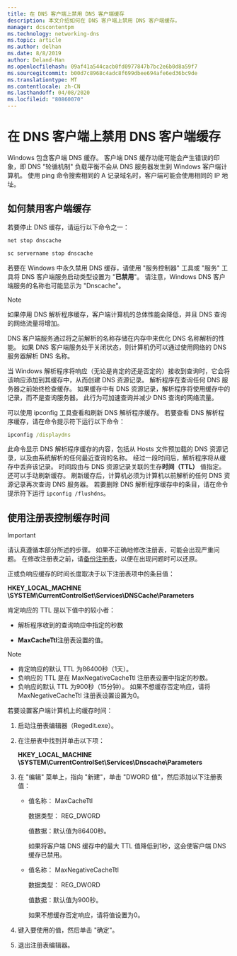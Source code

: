 ```yaml
---
title: 在 DNS 客户端上禁用 DNS 客户端缓存
description: 本文介绍如何在 DNS 客户端上禁用 DNS 客户端缓存。
manager: dcscontentpm
ms.technology: networking-dns
ms.topic: article
ms.author: delhan
ms.date: 8/8/2019
author: Deland-Han
ms.openlocfilehash: 09af41a544cacb0fd0977847b7bc2e6b0d8a59f7
ms.sourcegitcommit: b00d7c8968c4adc8f699dbee694afe6ed36bc9de
ms.translationtype: MT
ms.contentlocale: zh-CN
ms.lasthandoff: 04/08/2020
ms.locfileid: "80860070"
---
```

# <a name="disable-dns-client-side-caching-on-dns-clients"></a>在 DNS 客户端上禁用 DNS 客户端缓存

Windows 包含客户端 DNS 缓存。 客户端 DNS 缓存功能可能会产生错误的印象，即 DNS "轮循机制" 负载平衡不会从 DNS 服务器发生到 Windows 客户端计算机。 使用 ping 命令搜索相同的 A 记录域名时，客户端可能会使用相同的 IP 地址。  

## <a name="how-to-disable-client-side-caching"></a>如何禁用客户端缓存

若要停止 DNS 缓存，请运行以下命令之一：

```cmd
net stop dnscache
```

```cmd
sc servername stop dnscache
```


若要在 Windows 中永久禁用 DNS 缓存，请使用 "服务控制器" 工具或 "服务" 工具将 DNS 客户端服务启动类型设置为 "**已禁用**"。 请注意，Windows DNS 客户端服务的名称也可能显示为 "Dnscache"。 

> [!NOTE]
> 如果停用 DNS 解析程序缓存，客户端计算机的总体性能会降低，并且 DNS 查询的网络流量将增加。 

DNS 客户端服务通过将之前解析的名称存储在内存中来优化 DNS 名称解析的性能。 如果 DNS 客户端服务处于关闭状态，则计算机仍可以通过使用网络的 DNS 服务器解析 DNS 名称。 

当 Windows 解析程序将响应（无论是肯定的还是否定的）接收到查询时，它会将该响应添加到其缓存中，从而创建 DNS 资源记录。 解析程序在查询任何 DNS 服务器之前始终检查缓存。 如果缓存中有 DNS 资源记录，解析程序将使用缓存中的记录，而不是查询服务器。 此行为可加速查询并减少 DNS 查询的网络流量。 

可以使用 ipconfig 工具查看和刷新 DNS 解析程序缓存。 若要查看 DNS 解析程序缓存，请在命令提示符下运行以下命令：

```cmd
ipconfig /displaydns 
```

此命令显示 DNS 解析程序缓存的内容，包括从 Hosts 文件预加载的 DNS 资源记录，以及由系统解析的任何最近查询的名称。 经过一段时间后，解析程序将从缓存中丢弃该记录。 时间段由与 DNS 资源记录关联的生存**时间（TTL）** 值指定。 还可以手动刷新缓存。 刷新缓存后，计算机必须为计算机以前解析的任何 DNS 资源记录再次查询 DNS 服务器。 若要删除 DNS 解析程序缓存中的条目，请在命令提示符下运行 `ipconfig /flushdns`。

## <a name="using-the-registry-to-control-the-caching-time"></a>使用注册表控制缓存时间

> [!IMPORTANT]  
> 请认真遵循本部分所述的步骤。 如果不正确地修改注册表，可能会出现严重问题。 在修改注册表之前，请[备份注册表](https://support.microsoft.com/help/322756)，以便在出现问题时可以还原。

正或负响应缓存的时间长度取决于以下注册表项中的条目值：

**HKEY_LOCAL_MACHINE \SYSTEM\CurrentControlSet\Services\DNSCache\Parameters**

肯定响应的 TTL 是以下值中的较小者： 

- 解析程序收到的查询响应中指定的秒数

- **MaxCacheTtl**注册表设置的值。

>[!Note]
>- 肯定响应的默认 TTL 为86400秒（1天）。
>- 负响应的 TTL 是在 MaxNegativeCacheTtl 注册表设置中指定的秒数。
>- 负响应的默认 TTL 为900秒（15分钟）。
如果不想缓存否定响应，请将 MaxNegativeCacheTtl 注册表设置设置为0。

若要设置客户端计算机上的缓存时间：

1. 启动注册表编辑器（Regedit.exe）。

2. 在注册表中找到并单击以下项：

   **HKEY_LOCAL_MACHINE \SYSTEM\CurrentControlSet\Services\Dnscache\Parameters**

3. 在 "编辑" 菜单上，指向 "新建"，单击 "DWORD 值"，然后添加以下注册表值：

   - 值名称： MaxCacheTtl

     数据类型： REG_DWORD

     值数据：默认值为86400秒。 
     
     如果将客户端 DNS 缓存中的最大 TTL 值降低到1秒，这会使客户端 DNS 缓存已禁用。    

   - 值名称： MaxNegativeCacheTtl

     数据类型： REG_DWORD

     值数据：默认值为900秒。 
     
     如果不想缓存否定响应，请将值设置为0。

4. 键入要使用的值，然后单击 "确定"。

5. 退出注册表编辑器。